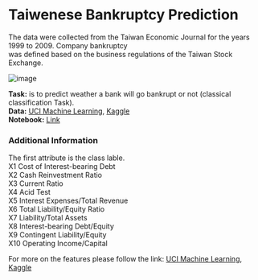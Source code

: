 # Taiwenese  Bankruptcy  Prediction

The data were collected from the Taiwan Economic Journal for the years 1999 to 2009. Company bankruptcy <br> was defined based on the business regulations of the Taiwan Stock Exchange.

![image](https://github.com/Kmohamedalie/Taiwenese-Bankruptcy-Prediction/assets/63104472/e9e35778-f316-49f7-a55e-93443d39c9bb)

**Task:** is to predict weather a bank will go bankrupt or not (classical classification Task). <br>
**Data:** <a href="https://archive.ics.uci.edu/dataset/572/taiwanese+bankruptcy+prediction">UCI Machine Learning</a>,   <a href="https://www.kaggle.com/datasets/fedesoriano/company-bankruptcy-prediction">Kaggle</a> <br>
**Notebook:** [Link](https://github.com/Kmohamedalie/Taiwenese-Bankruptcy-Prediction/blob/master/Notebook/Taiwan%20Bankruptcy%20-%20SnapML(Random%20Forest%20vs%20Boosting%20Machine).ipynb)

### Additional Information

The first attribute is the class lable. <br>
X1	Cost of Interest-bearing Debt  <br>
X2	Cash Reinvestment Ratio    <br>
X3	Current Ratio   <br> 
X4	Acid Test      <br>
X5	Interest Expenses/Total Revenue  <br>
X6	Total Liability/Equity Ratio     <br>
X7	Liability/Total Assets           <br>
X8	Interest-bearing Debt/Equity     <br>
X9	Contingent Liability/Equity      <br>
X10	Operating Income/Capital        <br>

For more on the features please follow the link: <a href="https://archive.ics.uci.edu/dataset/572/taiwanese+bankruptcy+prediction">UCI Machine Learning</a>,   <a href="https://www.kaggle.com/datasets/fedesoriano/company-bankruptcy-prediction">Kaggle</a>
    
